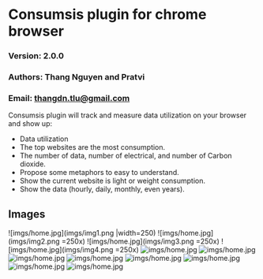 # Consumsis plugin for chrome browser
### Version: 2.0.0
### Authors: Thang Nguyen and Pratvi
### Email: thangdn.tlu@gmail.com

Consumsis plugin will track and measure data utilization on your browser and show up:
- Data utilization
- The top websites are the most consumption.
- The number of data, number of electrical, and number of Carbon dioxide. 
- Propose some metaphors to easy to understand.
- Show the current website is light or weight consumption.
- Show the data (hourly, daily, monthly, even years).

## Images
![imgs/home.jpg](imgs/img1.png |width=250)
![imgs/home.jpg](imgs/img2.png =250x)
![imgs/home.jpg](imgs/img3.png =250x)
![imgs/home.jpg](imgs/img4.png =250x)
![imgs/home.jpg](imgs/img5.png)
![imgs/home.jpg](imgs/img6.png)
![imgs/home.jpg](imgs/img7.png)
![imgs/home.jpg](imgs/img8.png)
![imgs/home.jpg](imgs/img9.png)
![imgs/home.jpg](imgs/img10.png)
![imgs/home.jpg](imgs/img11.png)
![imgs/home.jpg](imgs/notifi.jpg)